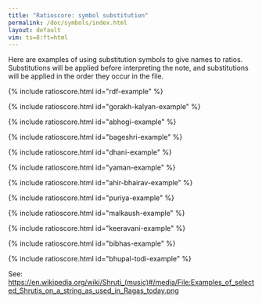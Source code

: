 ```yaml
---
title: "Ratioscore: symbol substitution"
permalink: /doc/symbols/index.html
layout: default
vim: ts=8:ft=html
---
```


Here are examples of using substitution symbols to give names to
ratios.  Substitutions will be applied before interpreting the
note, and substitutions will be applied in the order they 
occur in the file.

{% include ratioscore.html id="rdf-example" %}
<script type="application/x-ratioscore" id="rdf-example">
!!!OTL: Just major scale
**recip	**ratio
*MM144	*I#104
*	*ref:C4
16	.
4	S
4	R2
4	G1
4	M1
4	P
4	D1
4	N1
4	S*2
*-	*-
!!!RDF**ratio: S  = (1)
!!!RDF**ratio: r1 = (256/243)
!!!RDF**ratio: r2 = (16/15)
!!!RDF**ratio: R1 = (10/9)
!!!RDF**ratio: R2 = (9/8)
!!!RDF**ratio: g1 = (32/27)
!!!RDF**ratio: g2 = (6/5)
!!!RDF**ratio: G1 = (5/4)
!!!RDF**ratio: G2 = (81/64)
!!!RDF**ratio: M1 = (4/3)
!!!RDF**ratio: M2 = (27/20)
!!!RDF**ratio: m1 = (45/32)
!!!RDF**ratio: m2 = (729/512)
!!!RDF**ratio: P  = (3/2)
!!!RDF**ratio: d1 = (128/81)
!!!RDF**ratio: d2 = (8/5)
!!!RDF**ratio: D1 = (5/3)
!!!RDF**ratio: D2 = (27/16)
!!!RDF**ratio: n1 = (16/9)
!!!RDF**ratio: n2 = (9/5)
!!!RDF**ratio: N1 = (15/8)
!!!RDF**ratio: N2 = (243/128)
</script>



{% include ratioscore.html id="gorakh-kalyan-example" %}
<script type="application/x-ratioscore" id="gorakh-kalyan-example">
!!!OTL: Scale for raga Gorakh Kalyan (Hindustani)
**recip	**ratio
*MM144	*I#104
*	*ref:C4
16	.
4	S
4	R1
4	m1
4	P
4	D1
4	n1
4	S*2
*-	*-
!!!RDF**ratio: S  = (1)
!!!RDF**ratio: r1 = (256/243)
!!!RDF**ratio: r2 = (16/15)
!!!RDF**ratio: R1 = (10/9)
!!!RDF**ratio: R2 = (9/8)
!!!RDF**ratio: g1 = (32/27)
!!!RDF**ratio: g2 = (6/5)
!!!RDF**ratio: G1 = (5/4)
!!!RDF**ratio: G2 = (81/64)
!!!RDF**ratio: M1 = (4/3)
!!!RDF**ratio: M2 = (27/20)
!!!RDF**ratio: m1 = (45/32)
!!!RDF**ratio: m2 = (729/512)
!!!RDF**ratio: P  = (3/2)
!!!RDF**ratio: d1 = (128/81)
!!!RDF**ratio: d2 = (8/5)
!!!RDF**ratio: D1 = (5/3)
!!!RDF**ratio: D2 = (27/16)
!!!RDF**ratio: n1 = (16/9)
!!!RDF**ratio: n2 = (9/5)
!!!RDF**ratio: N1 = (15/8)
!!!RDF**ratio: N2 = (243/128)
</script>



{% include ratioscore.html id="abhogi-example" %}
<script type="application/x-ratioscore" id="abhogi-example">
!!!OTL: Scale for raga Abhogi (both Hindustani and Carnatic)
**recip	**ratio
*MM144	*I#104
*	*ref:C4
16	.
4	S
4	R1
4	g1
4	m1
4	D1
4	S*2
*-	*-
!!!RDF**ratio: S  = (1)
!!!RDF**ratio: r1 = (256/243)
!!!RDF**ratio: r2 = (16/15)
!!!RDF**ratio: R1 = (10/9)
!!!RDF**ratio: R2 = (9/8)
!!!RDF**ratio: g1 = (32/27)
!!!RDF**ratio: g2 = (6/5)
!!!RDF**ratio: G1 = (5/4)
!!!RDF**ratio: G2 = (81/64)
!!!RDF**ratio: M1 = (4/3)
!!!RDF**ratio: M2 = (27/20)
!!!RDF**ratio: m1 = (45/32)
!!!RDF**ratio: m2 = (729/512)
!!!RDF**ratio: P  = (3/2)
!!!RDF**ratio: d1 = (128/81)
!!!RDF**ratio: d2 = (8/5)
!!!RDF**ratio: D1 = (5/3)
!!!RDF**ratio: D2 = (27/16)
!!!RDF**ratio: n1 = (16/9)
!!!RDF**ratio: n2 = (9/5)
!!!RDF**ratio: N1 = (15/8)
!!!RDF**ratio: N2 = (243/128)
</script>



{% include ratioscore.html id="bageshri-example" %}
<script type="application/x-ratioscore" id="bageshri-example">
!!!OTL: Scale for raga Bageshri, Bhimapalasi (Hindustani); Abheri, Reethigowla (Carnatic)
**recip	**ratio
*MM144	*I#104
*	*ref:C4
16	.
4	S
4	R1
4	g1
4	m1
4	P
4	D1
4	n1
4	S*2
*-	*-
!!!RDF**ratio: S  = (1)
!!!RDF**ratio: r1 = (256/243)
!!!RDF**ratio: r2 = (16/15)
!!!RDF**ratio: R1 = (10/9)
!!!RDF**ratio: R2 = (9/8)
!!!RDF**ratio: g1 = (32/27)
!!!RDF**ratio: g2 = (6/5)
!!!RDF**ratio: G1 = (5/4)
!!!RDF**ratio: G2 = (81/64)
!!!RDF**ratio: M1 = (4/3)
!!!RDF**ratio: M2 = (27/20)
!!!RDF**ratio: m1 = (45/32)
!!!RDF**ratio: m2 = (729/512)
!!!RDF**ratio: P  = (3/2)
!!!RDF**ratio: d1 = (128/81)
!!!RDF**ratio: d2 = (8/5)
!!!RDF**ratio: D1 = (5/3)
!!!RDF**ratio: D2 = (27/16)
!!!RDF**ratio: n1 = (16/9)
!!!RDF**ratio: n2 = (9/5)
!!!RDF**ratio: N1 = (15/8)
!!!RDF**ratio: N2 = (243/128)
</script>



{% include ratioscore.html id="dhani-example" %}
<script type="application/x-ratioscore" id="dhani-example">
!!!OTL: Scale for raga Dhani (Hindustani); Suddha Dhanyansi (Carnatic)
**recip	**ratio
*MM144	*I#104
*	*ref:C4
16	.
4	S
4	g1
4	m1
4	P
4	n1
4	S*2
*-	*-
!!!RDF**ratio: S  = (1)
!!!RDF**ratio: r1 = (256/243)
!!!RDF**ratio: r2 = (16/15)
!!!RDF**ratio: R1 = (10/9)
!!!RDF**ratio: R2 = (9/8)
!!!RDF**ratio: g1 = (32/27)
!!!RDF**ratio: g2 = (6/5)
!!!RDF**ratio: G1 = (5/4)
!!!RDF**ratio: G2 = (81/64)
!!!RDF**ratio: M1 = (4/3)
!!!RDF**ratio: M2 = (27/20)
!!!RDF**ratio: m1 = (45/32)
!!!RDF**ratio: m2 = (729/512)
!!!RDF**ratio: P  = (3/2)
!!!RDF**ratio: d1 = (128/81)
!!!RDF**ratio: d2 = (8/5)
!!!RDF**ratio: D1 = (5/3)
!!!RDF**ratio: D2 = (27/16)
!!!RDF**ratio: n1 = (16/9)
!!!RDF**ratio: n2 = (9/5)
!!!RDF**ratio: N1 = (15/8)
!!!RDF**ratio: N2 = (243/128)
</script>



{% include ratioscore.html id="yaman-example" %}
<script type="application/x-ratioscore" id="yaman-example">
!!!OTL: Scale for raga Yaman (Hindustani); Yamunakalyani (Carnatic)
**recip	**ratio
*MM144	*I#104
*	*ref:C4
16	.
4	S
4	R2
4	G1
4	M1
4	m1
4	P
4	D2
4	N1
4	S*2
*-	*-
!!!RDF**ratio: S  = (1)
!!!RDF**ratio: r1 = (256/243)
!!!RDF**ratio: r2 = (16/15)
!!!RDF**ratio: R1 = (10/9)
!!!RDF**ratio: R2 = (9/8)
!!!RDF**ratio: g1 = (32/27)
!!!RDF**ratio: g2 = (6/5)
!!!RDF**ratio: G1 = (5/4)
!!!RDF**ratio: G2 = (81/64)
!!!RDF**ratio: M1 = (4/3)
!!!RDF**ratio: M2 = (27/20)
!!!RDF**ratio: m1 = (45/32)
!!!RDF**ratio: m2 = (729/512)
!!!RDF**ratio: P  = (3/2)
!!!RDF**ratio: d1 = (128/81)
!!!RDF**ratio: d2 = (8/5)
!!!RDF**ratio: D1 = (5/3)
!!!RDF**ratio: D2 = (27/16)
!!!RDF**ratio: n1 = (16/9)
!!!RDF**ratio: n2 = (9/5)
!!!RDF**ratio: N1 = (15/8)
!!!RDF**ratio: N2 = (243/128)
</script>



{% include ratioscore.html id="ahir-bhairav-example" %}
<script type="application/x-ratioscore" id="ahir-bhairav-example">
!!!OTL: Scale for raga Ahir Bhairav (Hindustani); Chakravakam (Carnatic)
**recip	**ratio
*MM144	*I#104
*	*ref:C4
16	.
4	S
4	r2
4	G1
4	m1
4	P
4	D1
4	n1
4	S*2
*-	*-
!!!RDF**ratio: S  = (1)
!!!RDF**ratio: r1 = (256/243)
!!!RDF**ratio: r2 = (16/15)
!!!RDF**ratio: R1 = (10/9)
!!!RDF**ratio: R2 = (9/8)
!!!RDF**ratio: g1 = (32/27)
!!!RDF**ratio: g2 = (6/5)
!!!RDF**ratio: G1 = (5/4)
!!!RDF**ratio: G2 = (81/64)
!!!RDF**ratio: M1 = (4/3)
!!!RDF**ratio: M2 = (27/20)
!!!RDF**ratio: m1 = (45/32)
!!!RDF**ratio: m2 = (729/512)
!!!RDF**ratio: P  = (3/2)
!!!RDF**ratio: d1 = (128/81)
!!!RDF**ratio: d2 = (8/5)
!!!RDF**ratio: D1 = (5/3)
!!!RDF**ratio: D2 = (27/16)
!!!RDF**ratio: n1 = (16/9)
!!!RDF**ratio: n2 = (9/5)
!!!RDF**ratio: N1 = (15/8)
!!!RDF**ratio: N2 = (243/128)
</script>



{% include ratioscore.html id="puriya-example" %}
<script type="application/x-ratioscore" id="puriya-example">
!!!OTL: Scale for raga Pyriya (Hindustani); Hamsanandi (Carnatic)
**recip	**ratio
*MM144	*I#104
*	*ref:C4
16	.
4	S
4	r1
4	G1
4	M1
4	D1
4	N1
4	S*2
*-	*-
!!!RDF**ratio: S  = (1)
!!!RDF**ratio: r1 = (256/243)
!!!RDF**ratio: r2 = (16/15)
!!!RDF**ratio: R1 = (10/9)
!!!RDF**ratio: R2 = (9/8)
!!!RDF**ratio: g1 = (32/27)
!!!RDF**ratio: g2 = (6/5)
!!!RDF**ratio: G1 = (5/4)
!!!RDF**ratio: G2 = (81/64)
!!!RDF**ratio: M1 = (4/3)
!!!RDF**ratio: M2 = (27/20)
!!!RDF**ratio: m1 = (45/32)
!!!RDF**ratio: m2 = (729/512)
!!!RDF**ratio: P  = (3/2)
!!!RDF**ratio: d1 = (128/81)
!!!RDF**ratio: d2 = (8/5)
!!!RDF**ratio: D1 = (5/3)
!!!RDF**ratio: D2 = (27/16)
!!!RDF**ratio: n1 = (16/9)
!!!RDF**ratio: n2 = (9/5)
!!!RDF**ratio: N1 = (15/8)
!!!RDF**ratio: N2 = (243/128)
</script>



{% include ratioscore.html id="malkaush-example" %}
<script type="application/x-ratioscore" id="malkaush-example">
!!!OTL: Scale for raga Malkaush (Hindustani); Hindolam (Carnatic)
!!!URL: https://singerspassion.wordpress.com/ragas/raag-malkaush
**recip	**ratio
*MM144	*I#104
*	*ref:C4
16	.
4	S
4	g1
4	m1
4	d1
4	n1
4	S*2
*-	*-
!!!RDF**ratio: S  = (1)
!!!RDF**ratio: r1 = (256/243)
!!!RDF**ratio: r2 = (16/15)
!!!RDF**ratio: R1 = (10/9)
!!!RDF**ratio: R2 = (9/8)
!!!RDF**ratio: g1 = (32/27)
!!!RDF**ratio: g2 = (6/5)
!!!RDF**ratio: G1 = (5/4)
!!!RDF**ratio: G2 = (81/64)
!!!RDF**ratio: M1 = (4/3)
!!!RDF**ratio: M2 = (27/20)
!!!RDF**ratio: m1 = (45/32)
!!!RDF**ratio: m2 = (729/512)
!!!RDF**ratio: P  = (3/2)
!!!RDF**ratio: d1 = (128/81)
!!!RDF**ratio: d2 = (8/5)
!!!RDF**ratio: D1 = (5/3)
!!!RDF**ratio: D2 = (27/16)
!!!RDF**ratio: n1 = (16/9)
!!!RDF**ratio: n2 = (9/5)
!!!RDF**ratio: N1 = (15/8)
!!!RDF**ratio: N2 = (243/128)
</script>


{% include ratioscore.html id="keeravani-example" %}
<script type="application/x-ratioscore" id="keeravani-example">
!!!OTL: Scale for raga Keeravani (both Hindustani and Carnatic)
**recip	**ratio
*MM144	*I#104
*	*ref:C4
16	.
4	S
4	R2
4	g1
4	m1
4	P
4	d1
4	N1
4	S*2
*-	*-
!!!RDF**ratio: S  = (1)
!!!RDF**ratio: r1 = (256/243)
!!!RDF**ratio: r2 = (16/15)
!!!RDF**ratio: R1 = (10/9)
!!!RDF**ratio: R2 = (9/8)
!!!RDF**ratio: g1 = (32/27)
!!!RDF**ratio: g2 = (6/5)
!!!RDF**ratio: G1 = (5/4)
!!!RDF**ratio: G2 = (81/64)
!!!RDF**ratio: M1 = (4/3)
!!!RDF**ratio: M2 = (27/20)
!!!RDF**ratio: m1 = (45/32)
!!!RDF**ratio: m2 = (729/512)
!!!RDF**ratio: P  = (3/2)
!!!RDF**ratio: d1 = (128/81)
!!!RDF**ratio: d2 = (8/5)
!!!RDF**ratio: D1 = (5/3)
!!!RDF**ratio: D2 = (27/16)
!!!RDF**ratio: n1 = (16/9)
!!!RDF**ratio: n2 = (9/5)
!!!RDF**ratio: N1 = (15/8)
!!!RDF**ratio: N2 = (243/128)
</script>



{% include ratioscore.html id="bibhas-example" %}
<script type="application/x-ratioscore" id="bibhas-example">
!!!OTL: Scale for raga Bibhas (Hindustani); Revagupti (Carnatic)
**recip	**ratio
*MM144	*I#104
*	*ref:C4
16	.
4	S
4	r1
4	G1
4	P
4	d1
4	S*2
*-	*-
!!!RDF**ratio: S  = (1)
!!!RDF**ratio: r1 = (256/243)
!!!RDF**ratio: r2 = (16/15)
!!!RDF**ratio: R1 = (10/9)
!!!RDF**ratio: R2 = (9/8)
!!!RDF**ratio: g1 = (32/27)
!!!RDF**ratio: g2 = (6/5)
!!!RDF**ratio: G1 = (5/4)
!!!RDF**ratio: G2 = (81/64)
!!!RDF**ratio: M1 = (4/3)
!!!RDF**ratio: M2 = (27/20)
!!!RDF**ratio: m1 = (45/32)
!!!RDF**ratio: m2 = (729/512)
!!!RDF**ratio: P  = (3/2)
!!!RDF**ratio: d1 = (128/81)
!!!RDF**ratio: d2 = (8/5)
!!!RDF**ratio: D1 = (5/3)
!!!RDF**ratio: D2 = (27/16)
!!!RDF**ratio: n1 = (16/9)
!!!RDF**ratio: n2 = (9/5)
!!!RDF**ratio: N1 = (15/8)
!!!RDF**ratio: N2 = (243/128)
</script>



{% include ratioscore.html id="bhupal-todi-example" %}
<script type="application/x-ratioscore" id="bhupal-todi-example">
!!!OTL: Scale for raga Bhupal Todi (Hindustani); Bhupalam (Carnatic)
**recip	**ratio
*MM144	*I#104
*	*ref:C4
16	.
4	S
4	r1
4	g1
4	P
4	d1
4	S*2
*-	*-
!!!RDF**ratio: S  = (1)
!!!RDF**ratio: r1 = (256/243)
!!!RDF**ratio: r2 = (16/15)
!!!RDF**ratio: R1 = (10/9)
!!!RDF**ratio: R2 = (9/8)
!!!RDF**ratio: g1 = (32/27)
!!!RDF**ratio: g2 = (6/5)
!!!RDF**ratio: G1 = (5/4)
!!!RDF**ratio: G2 = (81/64)
!!!RDF**ratio: M1 = (4/3)
!!!RDF**ratio: M2 = (27/20)
!!!RDF**ratio: m1 = (45/32)
!!!RDF**ratio: m2 = (729/512)
!!!RDF**ratio: P  = (3/2)
!!!RDF**ratio: d1 = (128/81)
!!!RDF**ratio: d2 = (8/5)
!!!RDF**ratio: D1 = (5/3)
!!!RDF**ratio: D2 = (27/16)
!!!RDF**ratio: n1 = (16/9)
!!!RDF**ratio: n2 = (9/5)
!!!RDF**ratio: N1 = (15/8)
!!!RDF**ratio: N2 = (243/128)
</script>


See: https://en.wikipedia.org/wiki/Shruti_(music)#/media/File:Examples_of_selected_Shrutis_on_a_string_as_used_in_Ragas_today.png
